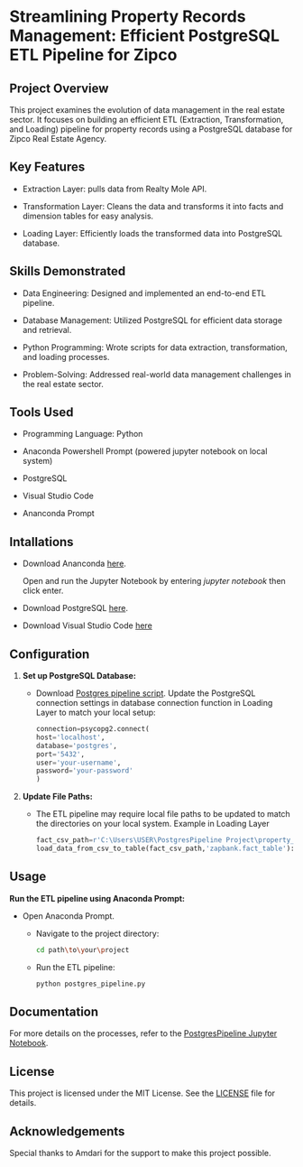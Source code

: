 # Streamlining Property Records Management: Efficient PostgreSQL ETL Pipeline for Zipco

## Project Overview

This project examines the evolution of data management in the real estate sector. It focuses on building an efficient ETL (Extraction, Transformation, and Loading) pipeline for property records using a PostgreSQL database for Zipco Real Estate Agency.

## Key Features

- Extraction Layer: pulls data from Realty Mole API.

- Transformation Layer: Cleans the data and transforms it into facts and dimension tables for easy analysis.

- Loading Layer: Efficiently loads the transformed data into PostgreSQL database.

## Skills Demonstrated

- Data Engineering: Designed and implemented an end-to-end ETL pipeline.

- Database Management: Utilized PostgreSQL for efficient data storage and retrieval.

- Python Programming: Wrote scripts for data extraction, transformation, and loading processes.
  
- Problem-Solving: Addressed real-world data management challenges in the real estate sector.

## Tools Used

- Programming Language: Python
  
- Anaconda Powershell Prompt (powered jupyter notebook on local system)
  
- PostgreSQL

- Visual Studio Code

- Ananconda Prompt

## Intallations

-  Download Ananconda [here](https://www.anaconda.com/download).

   Open and run the Jupyter Notebook by entering *jupyter notebook* then click enter.

- Download PostgreSQL [here](https://www.enterprisedb.com/downloads/postgres-postgresql-downloads).

- Download Visual Studio Code [here](https://code.visualstudio.com/download)

## Configuration

1. **Set up PostgreSQL Database:**
    - Download [Postgres pipeline script](postgres_pipeline.py). Update the PostgreSQL connection settings in database connection function in Loading Layer to match your local setup:
      ```python
      connection=psycopg2.connect(
      host='localhost',
      database='postgres',
      port='5432',
      user='your-username',
      password='your-password'
      )
      ```
      
2. **Update File Paths:**
   - The ETL pipeline may require local file paths to be updated to match the directories on your local system.
      Example in Loading Layer 
      ```python
     fact_csv_path=r'C:\Users\USER\PostgresPipeline Project\property_fact.csv'
     load_data_from_csv_to_table(fact_csv_path,'zapbank.fact_table'):
     ```

## Usage

**Run the ETL pipeline using Anaconda Prompt:**

- Open Anaconda Prompt.
    - Navigate to the project directory:
      ```bash
      cd path\to\your\project
      ```
    
    - Run the ETL pipeline:
      ```bash
      python postgres_pipeline.py
      ```

## Documentation

For more details on the processes, refer to the [PostgresPipeline Jupyter Notebook](Postgres_Pipeline.ipynb).

## License
This project is licensed under the MIT License. See the [LICENSE](LICENSE) file for details.

## Acknowledgements
Special thanks to Amdari for the support to make this project possible.
    


